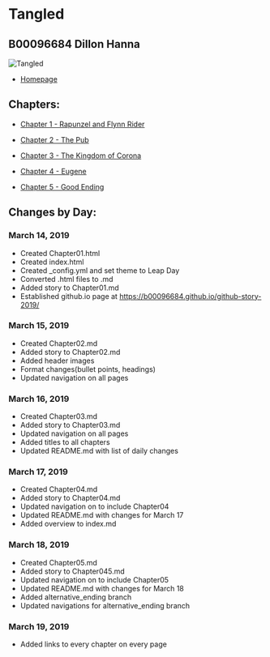 # Tangled
## B00096684 Dillon Hanna

![Tangled](https://ohmy.disney.com/wp-content/uploads/2013/07/Tangled-Header.jpg)

* [Homepage](https://b00096684.github.io/github-story-2019/)

## Chapters:
* [Chapter 1 - Rapunzel and Flynn Rider](Chapter01.md)

* [Chapter 2 - The Pub](Chapter02.md)

* [Chapter 3 - The Kingdom of Corona](Chapter03.md)

* [Chapter 4 - Eugene](Chapter04.md)

* [Chapter 5 - Good Ending](Chapter05.md)


## Changes by Day:
### March 14, 2019
* Created Chapter01.html
* Created index.html
* Created _config.yml and set theme to Leap Day
* Converted .html files to .md
* Added story to Chapter01.md
* Established github.io page at https://b00096684.github.io/github-story-2019/


### March 15, 2019
* Created Chapter02.md
* Added story to Chapter02.md
* Added header images
* Format changes(bullet points, headings)
* Updated navigation on all pages


### March 16, 2019
* Created Chapter03.md
* Added story to Chapter03.md
* Updated navigation on all pages
* Added titles to all chapters
* Updated README.md with list of daily changes

### March 17, 2019
* Created Chapter04.md
* Added story to Chapter04.md
* Updated navigation on to include Chapter04
* Updated README.md with changes for March 17
* Added overview to index.md

### March 18, 2019
* Created Chapter05.md
* Added story to Chapter045.md
* Updated navigation on to include Chapter05
* Updated README.md with changes for March 18
* Added alternative_ending branch
* Updated navigations for alternative_ending branch

### March 19, 2019
* Added links to every chapter on every page